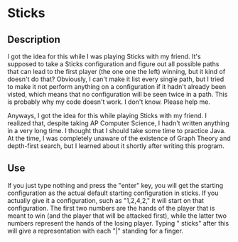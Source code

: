 # Sticks 


## Description

I got the idea for this while I was playing Sticks with my friend. It's supposed to take a Sticks configuration and figure out all possible paths that can lead to the first player (the one one the left) winning, but it kind of doesn't do that? Obviously, I can't make it list every single path, but I tried to make it not perform anything on a configuration if it hadn't already been visted, which means that no configuration will be seen twice in a path. This is probably why my code doesn't work. I don't know. Please help me.

Anyways, I got the idea for this while playing Sticks with my friend. I realized that, despite taking AP Computer Science, I hadn't written anything in a very long time. I thought that I should take some time to practice Java. At the time, I was completely unaware of the existence of Graph Theory and depth-first search, but I learned about it shortly after writing this program. 


## Use

If you just type nothing and press the "enter" key, you will get the starting configuration as the actual default starting configuration in sticks. If you actually give it a configuration, such as "1,2,4,2," it will start on that configuration. The first two numbers are the hands of the player that is meant to win (and the player that will be attacked first), while the latter two numbers represent the hands of the losing player. Typing " sticks" after this will give a representation with each "|" standing for a finger. 